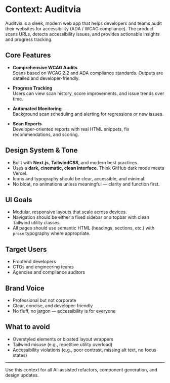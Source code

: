 # Context: Auditvia

Auditvia is a sleek, modern web app that helps developers and teams audit their websites for accessibility (ADA / WCAG compliance). The product scans URLs, detects accessibility issues, and provides actionable insights and progress tracking.

## Core Features

- **Comprehensive WCAG Audits**  
  Scans based on WCAG 2.2 and ADA compliance standards. Outputs are detailed and developer-friendly.

- **Progress Tracking**  
  Users can view scan history, score improvements, and issue trends over time.

- **Automated Monitoring**  
  Background scan scheduling and alerting for regressions or new issues.

- **Scan Reports**  
  Developer-oriented reports with real HTML snippets, fix recommendations, and scoring.

## Design System & Tone

- Built with **Next.js**, **TailwindCSS**, and modern best practices.
- Uses a **dark, cinematic, clean interface**. Think GitHub dark mode meets Vercel.
- Icons and typography should be clear, accessible, and minimal.
- No bloat, no animations unless meaningful — clarity and function first.

## UI Goals

- Modular, responsive layouts that scale across devices.
- Navigation should be either a fixed sidebar or a topbar with clean Tailwind utility classes.
- All pages should use semantic HTML (headings, sections, etc.) with `prose` typography where appropriate.

## Target Users

- Frontend developers
- CTOs and engineering teams
- Agencies and compliance auditors

## Brand Voice

- Professional but not corporate
- Clear, concise, and developer-friendly
- No fluff, no jargon — accessibility is for everyone

## What to avoid

- Overstyled elements or bloated layout wrappers
- Tailwind misuse (e.g., repetitive utility overload)
- Accessibility violations (e.g., poor contrast, missing alt text, no focus states)

---

Use this context for all AI-assisted refactors, component generation, and design updates. 